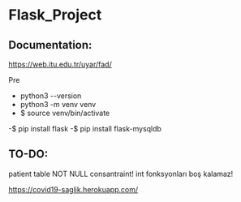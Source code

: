 # Flask_Project

## Documentation:

https://web.itu.edu.tr/uyar/fad/

Pre

- python3 --version
- python3 -m venv venv
- $ source venv/bin/activate

-$ pip install flask
-$ pip install flask-mysqldb

## TO-DO:

patient table NOT NULL consantraint!
int fonksyonları boş kalamaz!

https://covid19-saglik.herokuapp.com/
